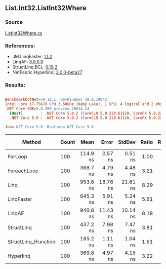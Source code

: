 ﻿## List.Int32.ListInt32Where

### Source
[ListInt32Where.cs](../LinqBenchmarks/List/Int32/ListInt32Where.cs)

### References:
- JM.LinqFaster: [1.1.2](https://www.nuget.org/packages/JM.LinqFaster/1.1.2)
- LinqAF: [3.0.0.0](https://www.nuget.org/packages/LinqAF/3.0.0.0)
- StructLinq.BCL: [0.19.2](https://www.nuget.org/packages/StructLinq.BCL/0.19.2)
- NetFabric.Hyperlinq: [3.0.0-beta27](https://www.nuget.org/packages/NetFabric.Hyperlinq/3.0.0-beta27)

### Results:
``` ini

BenchmarkDotNet=v0.12.1, OS=Windows 10.0.19042
Intel Core i7-7567U CPU 3.50GHz (Kaby Lake), 1 CPU, 4 logical and 2 physical cores
.NET Core SDK=5.0.200-preview.20614.14
  [Host]        : .NET Core 5.0.2 (CoreCLR 5.0.220.61120, CoreFX 5.0.220.61120), X64 RyuJIT
  .NET Core 5.0 : .NET Core 5.0.2 (CoreCLR 5.0.220.61120, CoreFX 5.0.220.61120), X64 RyuJIT

Job=.NET Core 5.0  Runtime=.NET Core 5.0  

```
|               Method | Count |     Mean |    Error |   StdDev | Ratio | RatioSD |  Gen 0 | Gen 1 | Gen 2 | Allocated |
|--------------------- |------ |---------:|---------:|---------:|------:|--------:|-------:|------:|------:|----------:|
|              ForLoop |   100 | 114.9 ns |  0.57 ns |  0.51 ns |  1.00 |    0.00 |      - |     - |     - |         - |
|          ForeachLoop |   100 | 368.7 ns |  4.79 ns |  4.48 ns |  3.21 |    0.04 |      - |     - |     - |         - |
|                 Linq |   100 | 953.6 ns | 18.76 ns | 21.61 ns |  8.29 |    0.21 | 0.0343 |     - |     - |      72 B |
|           LinqFaster |   100 | 645.3 ns |  5.91 ns |  5.24 ns |  5.61 |    0.05 | 0.3090 |     - |     - |     648 B |
|               LinqAF |   100 | 940.8 ns | 11.43 ns | 10.14 ns |  8.18 |    0.10 |      - |     - |     - |         - |
|           StructLinq |   100 | 437.2 ns |  7.98 ns |  7.47 ns |  3.81 |    0.07 | 0.0191 |     - |     - |      40 B |
| StructLinq_IFunction |   100 | 185.2 ns |  1.11 ns |  1.04 ns |  1.61 |    0.01 |      - |     - |     - |         - |
|            Hyperlinq |   100 | 369.8 ns |  4.97 ns |  4.15 ns |  3.22 |    0.04 |      - |     - |     - |         - |

